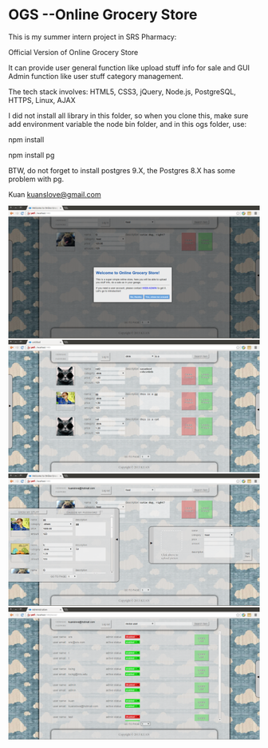 OGS --Online Grocery Store
===

This is my summer intern project in SRS Pharmacy:

Official Version of Online Grocery Store

It can provide user general function like upload stuff info for sale
and GUI Admin function like user stuff category management.

The tech stack involves:
HTML5, CSS3, jQuery, Node.js, PostgreSQL, HTTPS, Linux, AJAX

I did not install all library in this folder, so when you clone this,
make sure add environment variable the node bin folder, and in this ogs folder, use:

npm install


npm install pg



BTW, do not forget to install postgres 9.X, the Postgres 8.X has some problem with pg.


Kuan
kuanslove@gmail.com

![Alt text](/preview/Screenshot%20from%202013-08-15%2015:46:29.png?raw=true "Optional Title")
![Alt text](/preview/Screenshot%20from%202013-07-29%2002:15:51.png?raw=true "Optional Title")
![Alt text](/preview/Screenshot%20from%202013-08-15%2015:46:59.png?raw=true "Optional Title")
![Alt text](/preview/Screenshot%20from%202013-07-29%2002:34:42.png?raw=true "Optional Title")
